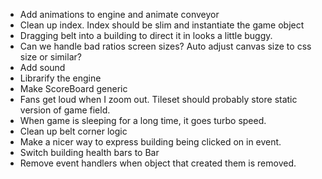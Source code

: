 * Add animations to engine and animate conveyor
* Clean up index. Index should be slim and instantiate the game object
* Dragging belt into a building to direct it in looks a little buggy.
* Can we handle bad ratios screen sizes? Auto adjust canvas size to css size or similar?
* Add sound
* Librarify the engine
* Make ScoreBoard generic
* Fans get loud when I zoom out. Tileset should probably store static version of game field.
* When game is sleeping for a long time, it goes turbo speed.
* Clean up belt corner logic
* Make a nicer way to express building being clicked on in event.
* Switch building health bars to Bar
* Remove event handlers when object that created them is removed.